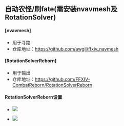 <h2>自动农怪/刷fate(需安装nvavmesh及RotationSolver)</h2>

<h4>[nvavmesh]</h4>

- 用于寻路
- 仓库地址：https://github.com/awgil/ffxiv_navmesh

<h4>[RotationSolverReborn]</h4>

- 用于输出
- 仓库地址：https://github.com/FFXIV-CombatReborn/RotationSolverReborn

<h4>RotationSolverReborn设置</h4>

- ![](https://raw.githubusercontent.com/c98cmka/LuckyStar/master/1.png)
  
- ![](https://raw.githubusercontent.com/c98cmka/LuckyStar/master/2.png)
